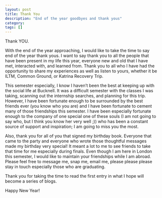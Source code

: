 ```yaml
---
layout: post
title: Thank You
description: "End of the year goodbyes and thank yous"
category:
tags: []
---
```


Thank YOU.

With the end of the year approaching, I would like to take the time to say end of the year thank yous. I want to say thank you to all the people that have been present in my life this year, everyone new and old that I have met, interacted with, and learned from. Thank you to all who I have had the opportunity to share my experiences as well as listen to yours, whether it be ILTM, Common Ground, or Katrina Recovery Trip.

This semester especially, I know I haven’t been the best at keeping up with the social life at Bucknell. It was a difficult semester with the classes I was taking, scanning out the internship searches, and planning for this trip. However, I have been fortunate enough to be surrounded by the best friends ever (you know who you are) and I have been fortunate to cement many of those friendships this semester. I have been especially fortunate enough to the company of one special one of these souls (I am not going to say who, but I think you know her very well ;)) who has been a constant source of support and inspiration; I am going to miss you the most.

Also, thank you for all of you that signed my birthday book. Everyone that came to the party and everyone who wrote those thoughtful messages made my birthday very special! It meant a lot to me to see friends to take that time for me especially during finals. Even though I am here in London this semester, I would like to maintain your friendships while I am abroad. Please feel free to message me, snap me, email me, please please please stay in touch especially those who are graduating.

Thank you for taking the time to read the first entry in what I hope will become a series of blogs.

Happy New Year!
